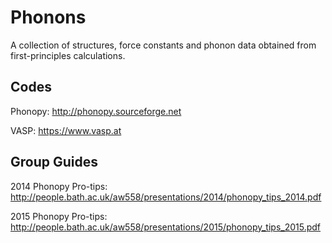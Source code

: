 Phonons
==================

A collection of structures, force constants and phonon data obtained from first-principles calculations.

Codes
------------
Phonopy: http://phonopy.sourceforge.net

VASP: https://www.vasp.at

Group Guides
------------
2014 Phonopy Pro-tips: http://people.bath.ac.uk/aw558/presentations/2014/phonopy_tips_2014.pdf

2015 Phonopy Pro-tips: http://people.bath.ac.uk/aw558/presentations/2015/phonopy_tips_2015.pdf
